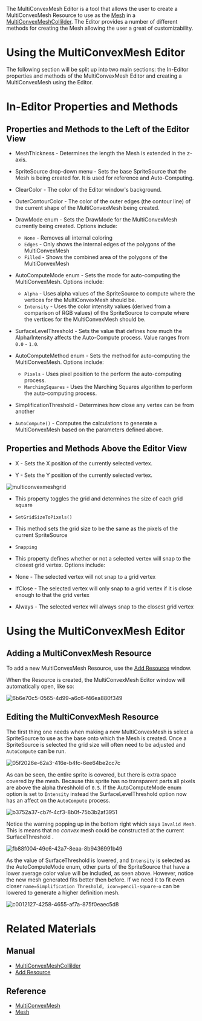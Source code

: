 The MultiConvexMesh Editor is a tool that allows the user to create a MultiConvexMesh Resource to use as the [Mesh](https://github.com/ZilchEngine/ZilchDocs/blob/master/code_reference/class_reference/mesh.markdown) in a [MultiConvexMeshCollilder](https://github.com/ZilchEngine/ZilchDocs/blob/master/zero_editor_documentation/zeromanual/physics/collision/multiconvexmeshcollider.markdown). The Editor provides a number of different methods for creating the Mesh allowing the user a great of customizability.

 # Using the MultiConvexMesh Editor
The following section will be split up into two main sections: the In-Editor properties and methods of the MultiConvexMesh Editor and creating a MultiConvexMesh using the Editor.

 # In-Editor Properties and Methods
 ## Properties and Methods to the Left of the Editor View


 - MeshThickness  - Determines the length the Mesh is extended in the z-axis.

 - SpriteSource drop-down menu - Sets the base SpriteSource that the Mesh is being created for. It is used for reference and Auto-Computing.

 - ClearColor  - The color of the Editor window's background.

 - OuterContourColor  - The color of the outer edges (the contour line) of the current shape of the MultiConvexMesh being created.

 - DrawMode enum - Sets the DrawMode for the MultiConvexMesh currently being created. Options include:
   - `None` - Removes all internal coloring
   - `Edges` - Only shows the internal edges of the polygons of the MultiConvexMesh
   - `Filled` - Shows the combined area of the polygons of the MultiConvexMesh

 - AutoComputeMode enum - Sets the mode for auto-computing the MultiConvexMesh. Options include:
   - `Alpha` - Uses alpha values of the SpriteSource to compute where the vertices for the MultiConvexMesh should be.
   - `Intensity` - Uses the color intensity values (derived from a comparison of RGB values) of the SpriteSource to compute where the vertices for the MultiConvexMesh should be.

 - SurfaceLevelThreshold  - Sets the value that defines how much the Alpha/Intensity affects the Auto-Compute process. Value ranges from `0.0` - `1.0`.

 - AutoComputeMethod enum - Sets the method for auto-computing the MultiConvexMesh. Options include:
   - `Pixels` - Uses pixel position to the perform the auto-computing process.
   - `MarchingSquares` - Uses the Marching Squares algorithm to perform the auto-computing process.

 - SimplificationThreshold  - Determines how close any vertex can be from another

 - `AutoCompute()` - Computes the calculations to generate a MultiConvexMesh based on the parameters defined above.

 ## Properties and Methods Above the Editor View


 - X  - Sets the X position of the currently selected vertex.

 -  Y  - Sets the Y position of the currently selected vertex.



![multiconvexmeshgrid](https://media.githubusercontent.com/media/ZilchEngine/ZilchFiles/master/doc_files/1044.png)


  - This property toggles the grid and determines the size of each grid square

 - `SetGridSizeToPixels()`
  - This method sets the grid size to be the same as the pixels of the current SpriteSource

 - `Snapping`
  - This property defines whether or not a selected vertex will snap to the closest grid vertex. Options include:
   - None - The selected vertex will not snap to a grid vertex
   - IfClose - The selected vertex will only snap to a grid vertex if it is close enough to that the grid vertex
   - Always - The selected vertex will always snap to the closest grid vertex

 # Using the MultiConvexMesh Editor
 ## Adding a MultiConvexMesh Resource
To add a new MultiConvexMesh Resource, use the [Add Resource](https://github.com/ZilchEngine/ZilchDocs/blob/master/zero_editor_documentation/zeromanual/editor/editorcommands/resourceadding.markdown) window.

When the Resource is created, the MultiConvexMesh Editor window will automatically open, like so:



![6b6e70c5-0565-4d99-a6c6-f46ea880f349](https://media.githubusercontent.com/media/ZilchEngine/ZilchFiles/master/doc_files/47418.gif)


 ## Editing the MultiConvexMesh Resource


The first thing one needs when making a new MultiConvexMesh is select a SpriteSource to use as the base onto which the Mesh is created. Once a SpriteSource is selected the grid size will often need to be adjusted and `AutoCompute` can be run.



![05f2026e-62a3-416e-b4fc-6ee64be2cc7c](https://media.githubusercontent.com/media/ZilchEngine/ZilchFiles/master/doc_files/47425.gif)


As can be seen, the entire sprite is covered, but there is extra space covered by the mesh. Because this sprite has no transparent parts all pixels are above the alpha threshhold of `0.5`. If the AutoComputeMode enum option is set to `Intensity` instead the SurfaceLevelThreshold  option now has an affect on the `AutoCompute` process.



![b3752a37-cb7f-4cf3-8b0f-75b3b2af3951](https://media.githubusercontent.com/media/ZilchEngine/ZilchFiles/master/doc_files/47429.gif)


Notice the warning popping up in the bottom right which says `Invalid Mesh`. This is means that no *convex* mesh could be constructed at the current SurfaceThreshold . 



![fb88f004-49c6-42a7-8eaa-8b9436991b49](https://media.githubusercontent.com/media/ZilchEngine/ZilchFiles/master/doc_files/47431.gif)


As the value of SurfaceThreshold  is lowered, and `Intensity` is selected as the AutoComputeMode enum, other parts of the SpriteSource that have a lower average color value will be included, as seen above. However, notice the new mesh generated fits better then before. If we need it to fit even closer `name=Simplification Threshold, icon=pencil-square-o` can be lowered to generate a higher definition mesh.



![c0012127-4258-4655-af7a-875f0eaec5d8](https://media.githubusercontent.com/media/ZilchEngine/ZilchFiles/master/doc_files/47433.gif)


 # Related Materials

 ## Manual
- [MultiConvexMeshCollilder](https://github.com/ZilchEngine/ZilchDocs/blob/master/zero_editor_documentation/zeromanual/physics/collision/multiconvexmeshcollider.markdown)
- [Add Resource](https://github.com/ZilchEngine/ZilchDocs/blob/master/zero_editor_documentation/zeromanual/editor/editorcommands/resourceadding.markdown)

 ## Reference
- [MultiConvexMesh](https://github.com/ZilchEngine/ZilchDocs/blob/master/code_reference/class_reference/multiconvexmesh.markdown)
- [Mesh](https://github.com/ZilchEngine/ZilchDocs/blob/master/code_reference/class_reference/mesh.markdown) 

 